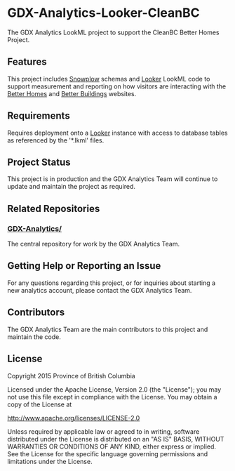 # GDX-Analytics-Looker-CleanBC
The GDX Analytics LookML project to support the CleanBC Better Homes Project.

## Features

This project includes [Snowplow](https://snowplowanalytics.com/) schemas and [Looker](https://looker.com/) LookML code to support measurement and reporting on how visitors are interacting with the [Better Homes](https://betterhomesbc.ca/) and [Better Buildings](https://betterbuildingsbc.ca/) websites.

## Requirements
 
Requires deployment onto a [Looker](https://looker.com/) instance with access to database tables as referenced by the '*.lkml' files.
 
## Project Status
 
This project is in production and the GDX Analytics Team will continue to update and maintain the project as required.

## Related Repositories
 
### [GDX-Analytics/](https://github.com/bcgov/GDX-Analytics)

The central repository for work by the GDX Analytics Team.
 
## Getting Help or Reporting an Issue
 
For any questions regarding this project, or for inquiries about starting a new analytics account, please contact the GDX Analytics Team.

## Contributors

The GDX Analytics Team are the main contributors to this project and maintain the code.

## License

Copyright 2015 Province of British Columbia

Licensed under the Apache License, Version 2.0 (the "License");
you may not use this file except in compliance with the License.
You may obtain a copy of the License at

   http://www.apache.org/licenses/LICENSE-2.0

Unless required by applicable law or agreed to in writing, software
distributed under the License is distributed on an "AS IS" BASIS,
WITHOUT WARRANTIES OR CONDITIONS OF ANY KIND, either express or implied.
See the License for the specific language governing permissions and limitations under the License.
